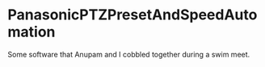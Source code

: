 # PanasonicPTZPresetAndSpeedAutomation
Some software that Anupam and I cobbled together during a swim meet. 
